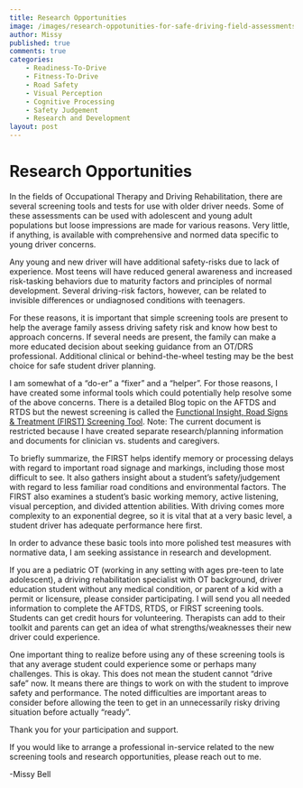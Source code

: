 ```yaml
---
title: Research Opportunities
image: /images/research-oppotunities-for-safe-driving-field-assessments.jpg
author: Missy
published: true
comments: true
categories: 
    - Readiness-To-Drive
    - Fitness-To-Drive
    - Road Safety
    - Visual Perception
    - Cognitive Processing
    - Safety Judgement
    - Research and Development
layout: post
---
```



# Research Opportunities

In the fields of Occupational Therapy and Driving Rehabilitation, there are several screening tools and tests for use with older driver needs. Some of these assessments can be used with adolescent and young adult populations but loose impressions are made for various reasons. Very little, if anything, is available with comprehensive and normed data specific to young driver concerns. 

Any young and new driver will have additional safety-risks due to lack of experience. Most teens will have reduced general awareness and increased risk-tasking behaviors due to maturity factors and principles of normal development.  Several driving-risk factors, however, can be related to invisible differences or undiagnosed conditions with teenagers. 

For these reasons, it is important that simple screening tools are present to help the average family assess driving safety risk and know how best to approach concerns. If several needs are present, the family can make a more educated decision about seeking guidance from an OT/DRS professional.  Additional clinical or behind-the-wheel testing may be the best choice for safe student driver planning. 

I am somewhat of a “do-er” a “fixer” and a “helper”. For those reasons, I have created some informal tools which could potentially help resolve some of the above concerns. There is a detailed Blog topic on the AFTDS and RTDS but the newest screening is called the <a href="/resources">Functional Insight, Road Signs & Treatment (FIRST) Screening Tool</a>. Note: The current document is restricted because I have created separate research/planning information and documents for clinician vs. students and caregivers. 

To briefly summarize, the FIRST helps identify memory or processing delays with regard to important road signage and markings, including those most difficult to see. It also gathers insight about a student’s safety/judgement with regard to less familiar road conditions and environmental factors. The FIRST also examines a student’s basic working memory, active listening, visual perception, and divided attention abilities. With driving comes more complexity to an exponential degree, so it is vital that at a very basic level, a student driver has adequate performance here first. 

 In order to advance these basic tools into more polished test measures with normative data, I am seeking assistance in research and development. 

If you are a pediatric OT (working in any setting with ages pre-teen to late adolescent), a driving rehabilitation specialist with OT background, driver education student without any medical condition, or parent of a kid with a permit or licensure, please consider participating. I will send you all needed information to complete the AFTDS, RTDS, or FIRST screening tools. Students can get credit hours for volunteering. Therapists can add to their toolkit and parents can get an idea of what strengths/weaknesses their new driver could experience. 

One important thing to realize before using any of these screening tools is that any average student could experience some or perhaps many challenges. This is okay. This does not mean the student cannot “drive safe” now. It means there are things to work on with the student to improve safety and performance. The noted difficulties are important areas to consider before allowing the teen to get in an unnecessarily risky driving situation before actually “ready”. 

Thank you for your participation and support. 

If you would like to arrange a professional in-service related to the new screening tools and research opportunities, please reach out to me. 

-Missy Bell